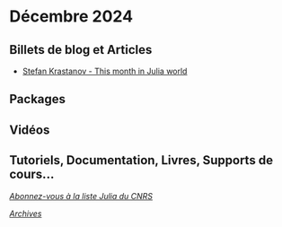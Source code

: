 # Décembre 2024 

## Billets de blog et Articles

- [Stefan Krastanov - This month in Julia world](https://discourse.julialang.org/c/community/news/66)

## Packages

## Vidéos

## Tutoriels, Documentation, Livres, Supports de cours...


[*Abonnez-vous à la liste Julia du CNRS*](https://listes.services.cnrs.fr/wws/subscribe/julia)

[*Archives*](https://pnavaro.github.io/NouvellesJulia)
